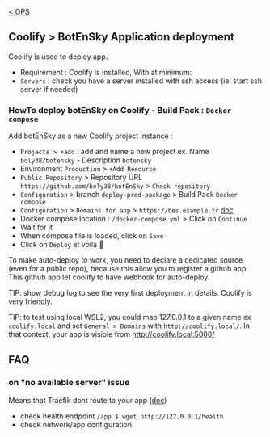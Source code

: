 [< OPS](./OPS.md)

## Coolify > BotEnSky Application deployment

Coolify is used to deploy app.

- Requirement : Coolify is installed,
  With at minimum:
- `Servers` : check you have a server installed with ssh access (ie. start ssh server if needed)


### HowTo deploy botEnSky on Coolify - Build Pack : `Docker compose`

Add botEnSky as a new Coolify project instance :
- `Projects > +add` : add and name a new project ex. Name `boly38/botensky` - Description `botensky`
- Environment `Production` > `+Add Resource`
- `Public Repository` > Repository URL `https://github.com/boly38/botEnSky` > `Check repository`
- `Configuration` > branch `deploy-prod-package` > Build Pack `Docker compose`
- `Configuration` > `Domains for app` > `https://bes.example.fr` [doc](https://coolify.io/docs/knowledge-base/docker/compose)
- Docker compose location : `/docker-compose.yml` > Click on `Continue`
- Wait for it
- When compose file is loaded, click on `Save`
- Click on `Deploy` et voilà 🚀

To make auto-deploy to work, you need to declare a dedicated source (even for a public repo), because this allow you to register a github app. This github app let coolify to have webhook for auto-deploy.


TIP: show debug log to see the very first deployment in details. Coolify is very friendly.

TIP: to test using local WSL2, you could map 127.0.0.1 to a given name ex `coolify.local` and set `General > Domains` with `http://coolify.local/`. In that context, your app is visible from http://coolify.local:5000/


## FAQ

### on "no available server" issue
Means that Traefik dont route to your app ([doc](https://envix.shadowarcanist.com/coolify/troubleshooting/no-available-server/))
- check health endpoint `/app $ wget http://127.0.0.1/health`
- check network/app configuration